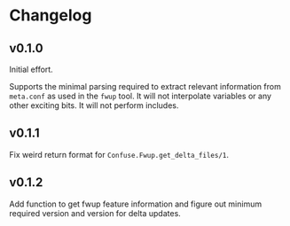 # Changelog

## v0.1.0

Initial effort.

Supports the minimal parsing required to extract relevant information from `meta.conf` as used in the `fwup` tool. It will not interpolate variables or any other exciting bits. It will not perform includes.

## v0.1.1

Fix weird return format for `Confuse.Fwup.get_delta_files/1`.

## v0.1.2

Add function to get fwup feature information and figure out minimum required version and
version for delta updates.
